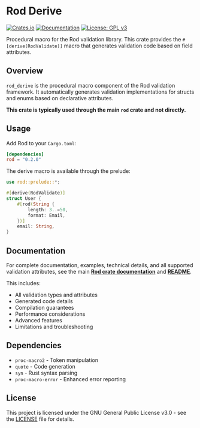 # Rod Derive

[![Crates.io](https://img.shields.io/crates/v/rod_derive.svg)](https://crates.io/crates/rod_derive)
[![Documentation](https://docs.rs/rod_derive/badge.svg)](https://docs.rs/rod_derive)
[![License: GPL v3](https://img.shields.io/badge/License-GPLv3-blue.svg)](https://github.com/kommade/rod/blob/master/LICENSE)

Procedural macro for the Rod validation library. This crate provides the `#[derive(RodValidate)]` macro that generates validation code based on field attributes.

## Overview

`rod_derive` is the procedural macro component of the Rod validation framework. It automatically generates validation implementations for structs and enums based on declarative attributes.

**This crate is typically used through the main `rod` crate and not directly.**

## Usage

Add Rod to your `Cargo.toml`:

```toml
[dependencies]
rod = "0.2.0"
```

The derive macro is available through the prelude:

```rust
use rod::prelude::*;

#[derive(RodValidate)]
struct User {
    #[rod(String {
        length: 3..=50,
        format: Email,
    })]
    email: String,
}
```

## Documentation

For complete documentation, examples, technical details, and all supported validation attributes, see the main **[Rod crate documentation](https://docs.rs/rod)** and **[README](../README.md)**.

This includes:

- All validation types and attributes
- Generated code details
- Compilation guarantees
- Performance considerations
- Advanced features
- Limitations and troubleshooting

## Dependencies

- `proc-macro2` - Token manipulation
- `quote` - Code generation  
- `syn` - Rust syntax parsing
- `proc-macro-error` - Enhanced error reporting

## License

This project is licensed under the GNU General Public License v3.0 - see the [LICENSE](./LICENSE) file for details.
